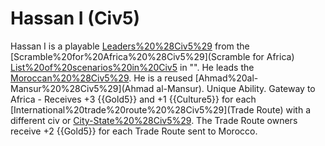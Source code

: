 # Hassan I (Civ5)

Hassan I is a playable [Leaders%20%28Civ5%29](leader) from the [Scramble%20for%20Africa%20%28Civ5%29](Scramble for Africa) [List%20of%20scenarios%20in%20Civ5](scenario) in "". He leads the [Moroccan%20%28Civ5%29](Moroccans). He is a reused [Ahmad%20al-Mansur%20%28Civ5%29](Ahmad al-Mansur).
Unique Ability.
Gateway to Africa - Receives +3 {{Gold5}} and +1 {{Culture5}} for each [International%20trade%20route%20%28Civ5%29](Trade Route) with a different civ or [City-State%20%28Civ5%29](City-State). The Trade Route owners receive +2 {{Gold5}} for each Trade Route sent to Morocco.